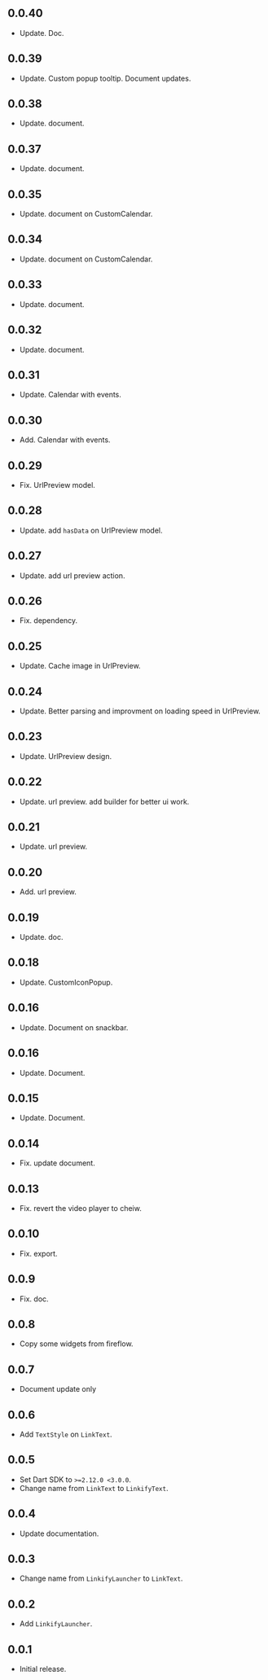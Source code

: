 ## 0.0.40

* Update. Doc.

## 0.0.39

* Update. Custom popup tooltip. Document updates.

## 0.0.38

* Update. document.

## 0.0.37

* Update. document.


## 0.0.35

* Update. document on CustomCalendar.


## 0.0.34

* Update. document on CustomCalendar.

## 0.0.33

* Update. document.


## 0.0.32

* Update. document.

## 0.0.31

* Update. Calendar with events.

## 0.0.30

* Add. Calendar with events.


## 0.0.29

* Fix. UrlPreview model.

## 0.0.28

* Update. add `hasData` on UrlPreview model.

## 0.0.27

* Update. add url preview action.

## 0.0.26

* Fix. dependency.

## 0.0.25

* Update. Cache image in UrlPreview.


## 0.0.24

* Update. Better parsing and improvment on loading speed in UrlPreview.


## 0.0.23

* Update. UrlPreview design.

## 0.0.22

* Update. url preview. add builder for better ui work.

## 0.0.21

* Update. url preview.


## 0.0.20

* Add. url preview.


## 0.0.19

* Update. doc.

## 0.0.18

* Update. CustomIconPopup.


## 0.0.16

* Update. Document on snackbar.


## 0.0.16

* Update. Document.

## 0.0.15

* Update. Document.

## 0.0.14

* Fix. update document.

## 0.0.13

* Fix. revert the video player to cheiw.

## 0.0.10

* Fix. export.


## 0.0.9

* Fix. doc.


## 0.0.8

* Copy some widgets from fireflow.

## 0.0.7

* Document update only


## 0.0.6

* Add `TextStyle` on `LinkText`.

## 0.0.5

* Set Dart SDK to `>=2.12.0 <3.0.0`.
* Change name from `LinkText` to `LinkifyText`.


## 0.0.4

* Update documentation.

## 0.0.3

* Change name from `LinkifyLauncher` to `LinkText`.

## 0.0.2

* Add `LinkifyLauncher`.


## 0.0.1

* Initial release.
